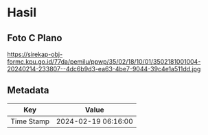 # Hasil

## Foto C Plano

https://sirekap-obj-formc.kpu.go.id/77da/pemilu/ppwp/35/02/18/10/01/3502181001004-20240214-233807--4dc6b9d3-ea63-4be7-9044-39c4e1a511dd.jpg


## Metadata

| Key        | Value               |
| ---------- | ------------------- |
| Time Stamp | 2024-02-19 06:16:00 |



